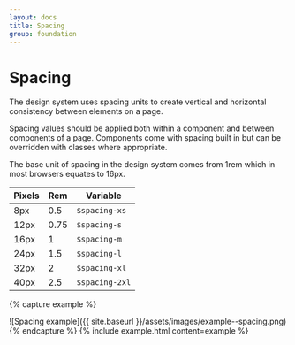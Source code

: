 ```yaml
---
layout: docs
title: Spacing
group: foundation
---
```


# Spacing

The design system uses spacing units to create vertical and horizontal consistency between elements on a page.

Spacing values should be applied both within a component and between components of a page. Components come with spacing built in but can be overridden with classes where appropriate.

The base unit of spacing in the design system comes from 1rem which in most browsers equates to 16px.

| Pixels    | Rem   | Variable       |
| --------- | ----- | -------------- |
| 8px       | 0.5   | `$spacing-xs`  |
| 12px      | 0.75  | `$spacing-s`   |
| 16px      | 1     | `$spacing-m`   |
| 24px      | 1.5   | `$spacing-l`   |
| 32px      | 2     | `$spacing-xl`  |
| 40px      | 2.5   | `$spacing-2xl` |

{% capture example %}
<div markdown="1">
  ![Spacing example]({{ site.baseurl }}/assets/images/example--spacing.png)
</div>
{% endcapture %}
{% include example.html content=example %}
